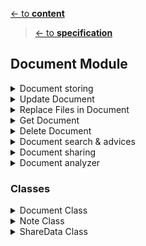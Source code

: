 [<- to **content**](https://github.com/shardoc/shardoc.github.io)
> [<- to **specification**](https://github.com/shardoc/shardoc.github.io/blob/dev/pages/specification.md)
## Document Module


<details>
  <summary>Document storing</summary>

### Endpoints
We expose two endpoints for Document storing

#### 1. Create Document
   * Path: */document/create/force* and */document/create*
   * Http method: *POST*
   * Body type: *FormData*
   * Body example: *document:{"tags":["healthcare","sale"], "spaces" : ["hw7wh34"]},
                    document_file :<fileData>*
   * Response type: JSON
   * Response example: 
      * success: *{ "status" : "success", "body" : {"id" : "l93k7df8"} }*
      * failed: *{ "status" : "failed", "error":"duplicates", "body" : {"documents" : [{id:"l93k7df8", "title":"Some other doc"}] }*
	  
#####	 Scenario 1: Create Document without flag force. Success flow.
![Document storing flow sequence diagram](https://github.com/shardoc/shardoc.github.io/blob/dev/images/createDocumentForceFalseSuccess.png)
	  
###### Steps
* User executes request on */document/create* url
* Application checks if there is no already files with the same name attached to other documents

* If file with the same name is found list of documents which could be duplicates and response 
"failed: { "status" : "failed", "error":"duplicates", "body" : {"documents" : [{id:"l93k7df8", "title":"Some other doc"}] }"
is returned.

* If theres in no file with the same name
* Application creates document based on JSON from field document
* Application saves file on the file system

#####	 Scenario 2: Create Document with flag force.

![Document storing flow sequence diagram](https://github.com/shardoc/shardoc.github.io/blob/dev/images/createDocumentForceTrue.png)
	  
###### Steps
* User executes request on */document/create/force* url
* Application checks if there is no already files with the same name attached to other documents 
* There are files with the same name

* Rename file with help of proper ending line file_1.pdf, file_2.pdf
* Application creates document based on JSON from field document
* Application saves files on the file system

</details>

<details>
  <summary>Update Document</summary>

### Endpoints

We expose one endpoint for updating field on document

#### 3. Update Field
   * Path: */document/{document_id}/update*
   * Http method: *POST*
   * PATH parameters: *document_id* - value any valid id
   * Body type: *JSON*
   * Body example: *{"title":"Updated Title"}*
   * Response type: JSON
   * Response example: 
      * success: *{ "status" : "sucess" }
      * failed: *{ "status" : "failed", "error":"Cannot update field [title]" }*

#####	 Scenario 1: Update field.

![Document storing flow sequence diagram](https://github.com/shardoc/shardoc.github.io/blob/dev/images/updateDocumentField.png)

###### Steps
* User executes request on */document/{document_id}/update* url and pass proper body
* Application validates data (user can update only visible fields like *title*, *tags*, etc. Except field *document_file*, that filed has dedicate API method)
* Application updates field

</details>
<details>
  <summary>Replace Files in Document</summary>

### Endpoints

We expose two endpoints for replacing file in existing document

#### 3. Replace files
   * Path: */document/{document_id}/attach/force* and */document/{document_id}/attach*
   * Http method: *POST*
   * PATH parameters: *document_id* - value any valid id
   * Body type: *FormData*
   * Body example: *document_file :<fileData>*
   * Response type: JSON
   * Response example: 
      * success: *{ "status" : "sucess", "body" : {"filename" : "file_1.pdf"} }
      * failed: *{ "status" : "failed", "error":"duplicates", "body" : {"documents" : [{id:"l93k7df8", "title":"Some other doc"}] }*

#####	 Scenario 1: Replace file with flag force equals false. Success flow.

![Document storing flow sequence diagram](https://github.com/shardoc/shardoc.github.io/blob/dev/images/attachFileForceFalseSuccess.png)

###### Steps
* User executes request on */document/{documentId}/attach* url
* Application checks if there is no already files with the same name attached to other documents
* No files with the same name
* Application saves files on the file system
* Each user should have own folder with files
* File size should be limited, size of file storage should be limited as well depends on user subscription ?
* Application updates field *files* on document with given *documentId* 

	  
#####	 Scenario 2: Replace file with flag force equals false. Failed flow.

![Document storing flow sequence diagram](https://github.com/shardoc/shardoc.github.io/blob/dev/images/attachFileForceFalseFail.png)

###### Steps
* User executes request on */document/{documentId}/attach* url
* Application checks if there is no already files with the same name attached to other documents
* There are files with the same name
* Application finds documents with attached files with the same name
* Application returns fail response with list of documents which could be duplicates


#####	 Scenario 3: Replace file with flag force equals true.

![Document storing flow sequence diagram](https://github.com/shardoc/shardoc.github.io/blob/dev/images/attachFileForceTrue.png)

###### Steps
* User executes request on */document/{documentId}/attach/force* url
* Application checks if there is no already files with the same name attached to other documents
* There are files with the same name
* Rename file with help of proper ending line file_1.pdf, file_2.pdf
* Application creates document based on JSON from field ***document***
* Application saves files on the file system
* Application updates field *files* on document with given *documentId* 



***Additional Info***
[upload file in flask](https://pythonbasics.org/flask-upload-file/)
  </details>
  <details>
  <summary>Get Document</summary>

### Endpoints

We expose two endpoints for a fetching documents

#### 1. Get document by id
   * Path: */document/{documentId}*
   * Http method: *GET*
   * PATH parameters: *documentId* - value *any valid document id*
   * Response type: JSON
   * Response example: 
      * success: *{ "status" : "success", "body" : {"id" : "jsd98sd", "files":["fileName", "some_cv.pdf"], "tags":["healthcare","sale"], "spaces" : ["global"]}}*
      * failed: *{ "status" : "failed", "error":"unknown" }*
	  
#### 2. Get all own documents
   * Path: */document?p={page}&s={size}*
   * Http method: *GET*
   * Query parameters: *page* - page number, value *positive number*; *size* - page size, value *positive number* 
   * Response type: JSON
   * Response example: 
      * success: *{ "status" : "success", "body" : [{"id" : "jsd98sd", "files":["fileName" : "some_cv.pdf"], "tags":["healthcare","sale"], "spaces" : ["global"]}]}*
      * failed: *{ "status" : "failed", "error":"unknown" }*

</details>
  <details>
  <summary>Delete Document</summary>

### Endpoints

We expose one endpoint for a removing documents

#### 1. Delete documents by list of id
   * Path: */document*
   * Http method: *POST*
   * Body type: *JSON*
   * Body example: *{"idList":["id1", "id2", "id3"]}*
   * Response type: JSON
   * Response example: 
      * success: *{ "status" : "success", "body" : {"idList":["id1", "id2", "id3"]}}*
      * failed: *{ "status" : "failed", "error":"unknown" }*
	
</details>
<details>
<summary>Document search & advices</summary>
  
### Endpoints

We expose two endpoints for a finding proper documents in user's own document storage or advice apropriate document from other users


#### 1. Search own documents by title or tags
   * Path: */document/search?p={page}&s={size}&q={query}*
   * Http method: *POST*
   * Query parameters: *p as a page* - page number, value *positive number*; *s as a size* - page size, value *positive number*, *q as a query* - user query
   * Response type: JSON
   * Response example: 
      * success: *{ "status" : "success", "body" : [{"files":["fileName" : "some_cv.pdf"], "tags":["healthcare","sale"], "spaces" : ["global"]}]}*
      * failed: *{ "status" : "failed", "error":"unknown" }*
	  
#### 2. Advice documents by title or tags in global area
   * Path: */document/advice?p={page}&s={size}&q={query}*
   * Http method: *GET*
   * Query parameters: *p as a page* - page number, value *positive number*; *s as a size* - page size, value *positive number*, *q as a query* - user query
   * Response type: JSON
   * Response example: 
      * success: *{ "status" : "success", "body" : [{"owner":{"id":"otherUserId", "fullName": "otherUserFullName"}, "title":"masked title"},{"owner":{"id":"otherUserId2", "fullName": "otherUserFullName2"}, "title":"masked title2"}]*
      * failed: *{ "status" : "failed", "error":"unknown" }*
			  
#####	 Scenario 1: Advice documents

![Advice documents](https://github.com/shardoc/shardoc.github.io/blob/dev/images/adviceDocuments.png)

###### Steps
* User executes request on */document/advice* url
* Application get user's spaces
* Application search for documents on allowed spaces
* Application prepares documents depends on space visibility rules
</details>


<details>
  <summary>Document sharing</summary>
  
  ### Endpoints
  Purpose of current API providing other user access to your document(s). We expose three endpoints: one for requesting document and another two for sharing with or without payment.
  When user shares his/her document in fact that document will be copied and recepient will be assigned as an owner on document copy!!!
  
  
  #### 1. Request document
   * Path: */document/share/request*
   * Http method: *POST*
   * Body type: *JSON*
   * Body example: *{"documentIdList":["id1","id2",...,"idN"]}*
   * Response type: JSON
   * Response example: 
      * success: *{ "status" : "success", "body" : {"id" : "khd65dfkld", "status" :"inprogress"}}*
      * failed: *{ "status" : "failed", "error":"unknown" }*
	  
  #### 2. Share with payment
   * Path: */document/share/{shareId}/payment*
   * PATH parameters: *shareId* - id of share data 
   * Http method: *POST*
   * Body type: *JSON*
   * Body example: *{"price" :{"amount" : "100", "currency" : "usd"}}*
   * Response type: JSON
   * Response example: 
      * success: *{ "status" : "success", "body" : {"id" : "ljldf786sds", "status" :"requested" }*
      * failed: *{ "status" : "failed", "error":"unknown" }*
  
  #### 3. Share without payment
   * Path: */document/share/{shareId}*
   * Http method: *GET*
   * PATH parameters: *shareId* - id of share data 
   * Response type: JSON
   * Response example: 
      * success: *{ "status" : "success", "body" : {"id" : "ljldf786sds", "status" :"shared" }*
      * failed: *{ "status" : "failed", "error":"unknown" }*
	  
  #### 4. Reject document sharing request
   * Path: */document/share/{shareId}/reject*
   * Http method: *GET*
   * PATH parameters: *shareId* - id of share data 
   * Response type: JSON
   * Response example: 
      * success: *{ "status" : "success", "body" : {"id" : "ljldf786sds", "status" :"rejected" }}*
      * failed: *{ "status" : "failed", "error":"unknown" }*
	  
  #### 5. Cancel document sharing request
   * Path: */document/share/{shareId}/cancel*
   * Http method: *GET*
   * PATH parameters: *shareId* - id of share data 
   * Response type: JSON
   * Response example: 
      * success: *{ "status" : "success",  "body" : {"id" : "ljldf786sds", "status" :"cancelled" }}*
      * failed: *{ "status" : "failed", "error":"unknown" }*
  
  
  </details>

<details>
<summary>Document analyzer</summary>

TBD:  with the help of AI we will analyze content of uploaded document and build some searchable index
</details>

### Classes

   <details>
  <summary>Document Class</summary>
  
#### Model Description
  * Purpose: keep document info structure and corresponding db methods
  * Fields:
    * id 
	* ownerId
	* title
    * files[] - list of attached files
    * notes[] - notes added by user
    * tags[] - string values
    * spaces[] - by default this list contains only *global* space, max number of spaces is 5
    * content
    * createTime
    * updateTime
  * Methods:
    * findById
    * update
    * insert
    * delete

    </details>
	
	 <details>
  <summary>Note Class</summary>
  
#### Model Description  
  * Purpose: keep note structure, could be reused on other modules
  * Fields:
    * id 
	* ownerId
	* text
    * createTime
    * updateTime

    </details>
	
	
	
	<details>
 <summary>ShareData Class</summary>
  
#### Model Description
  * Purpose: keep infromation about document sharing
  * Fields:
    * id 
	* ownerId
	* recipientId
	* documentId
	* price 
	  * amount" 
	  * currency
	* status - possible values: *requested*, *canceled*, *priced*, *shared*, *rejected*, *completed*
    * createTime
    * updateTime
    </details>
